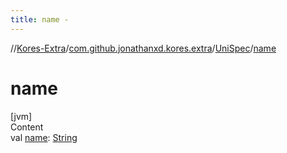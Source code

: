 ```yaml
---
title: name -
---
```

//[Kores-Extra](../../../index.md)/[com.github.jonathanxd.kores.extra](../index.md)/[UniSpec](index.md)/[name](name.md)



# name  
[jvm]  
Content  
val [name](name.md): [String](https://kotlinlang.org/api/latest/jvm/stdlib/kotlin/-string/index.html)  



